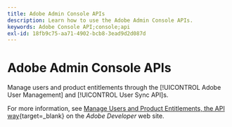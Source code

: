 ```yaml
---
title: Adobe Admin Console APIs
description: Learn how to use the Adobe Admin Console APIs.
keywords: Adobe Console API;console;api
exl-id: 18fb9c75-aa71-4902-bcb8-3ead9d2d087d
---
```

# Adobe Admin Console APIs

Manage users and product entitlements through the [!UICONTROL Adobe User Management] and [!UICONTROL User Sync API]s.

For more information, see [Manage Users and Product Entitlements, the API way](https://developer.adobe.com/umapi/){target=_blank} on the *Adobe Developer* web site.
